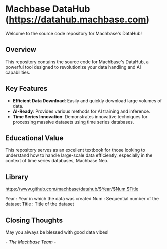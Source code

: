 # Machbase DataHub (https://datahub.machbase.com)

Welcome to the source code repository for Machbase's DataHub!

## Overview

This repository contains the source code for Machbase's DataHub, a powerful tool designed to revolutionize your data handling and AI capabilities.

## Key Features

- **Efficient Data Download**: Easily and quickly download large volumes of data.
- **AI-Ready**: Provides various methods for AI training and inference.
- **Time Series Innovation**: Demonstrates innovative techniques for processing massive datasets using time series databases.

## Educational Value

This repository serves as an excellent textbook for those looking to understand how to handle large-scale data efficiently, especially in the context of time series databases, Machbase Neo.

## Library

https://www.github.com/machbase/datahub/$Year/$Num.$Title

Year  : Year in which the data was created
Num   : Sequential number of the dataset
Title : Title of the dataset

## Closing Thoughts

May you always be blessed with good data vibes!

*- The Machbase Team -*
